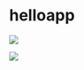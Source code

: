 # helloapp

![](http://www.w3schools.com/css/paris.jpg)

![](http://www.w3schools.com/css/rock600x400.jpg)
